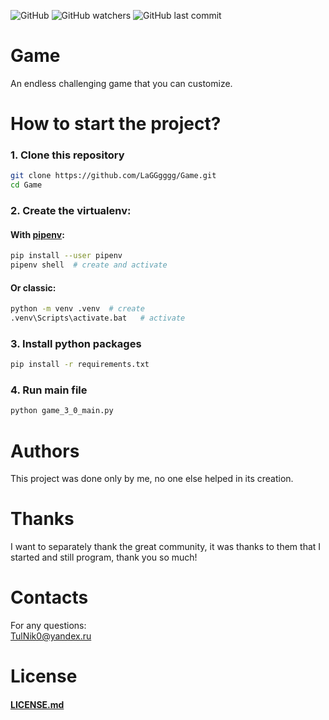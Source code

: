 ![GitHub](https://img.shields.io/github/license/LaGGgggg/Game)
![GitHub watchers](https://img.shields.io/github/watchers/LaGGgggg/Game)
![GitHub last commit](https://img.shields.io/github/last-commit/LaGGgggg/Game)

# Game

An endless challenging game that you can customize.

# How to start the project?

### 1. Clone this repository

```bash
git clone https://github.com/LaGGgggg/Game.git
cd Game
```

### 2. Create the virtualenv:

#### With [pipenv](https://pipenv.pypa.io/en/latest/):

```bash
pip install --user pipenv
pipenv shell  # create and activate
```

#### Or classic:

```bash
python -m venv .venv  # create
.venv\Scripts\activate.bat   # activate
```

### 3. Install python packages

```bash
pip install -r requirements.txt
```

### 4. Run main file

```bash
python game_3_0_main.py
```

# Authors

This project was done only by me, no one else helped in its creation.

# Thanks

I want to separately thank the great community,
it was thanks to them that I started and still program, thank you so much!

# Contacts

For any questions:<br>
TulNik0@yandex.ru

# License

#### [LICENSE.md](LICENSE.md)
